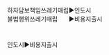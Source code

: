<link rel="stylesheet" href="../_res/darkmode.css">  


하자담보책임쓰레기매립▶<span class="r">인도시</span>  
불법행위쓰레기매립ㅤㅤ▶<span class="b">비용지출시</span>  

#
인도시▶비용지출시




